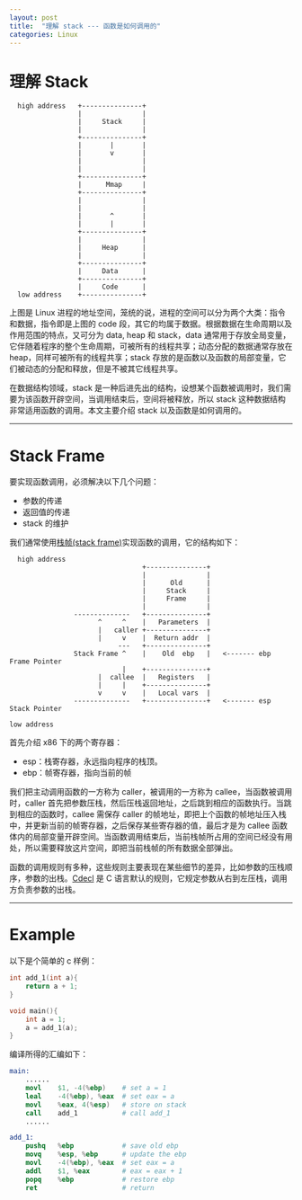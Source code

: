 ```yaml
---
layout: post
title:  "理解 stack --- 函数是如何调用的"
categories: Linux
---
```


# 理解 Stack

~~~
  high address   +---------------+
                 |               |
                 |     Stack     |
                 |               |
                 +---------------+
                 |       |       |
                 |       v       |
                 |               |
                 |               |
                 +---------------+
                 |      Mmap     |
                 +---------------+
                 |               |
                 |               |
                 |       ^       |
                 |       |       |
                 +---------------+
                 |               |
                 |     Heap      |
                 |               |
                 +---------------+
                 |     Data      | 
                 +---------------+
                 |     Code      |
  low address    +---------------+
~~~

上图是 Linux 进程的地址空间，笼统的说，进程的空间可以分为两个大类：指令和数据，指令即是上图的 code 段，其它的均属于数据。根据数据在生命周期以及作用范围的特点，又可分为 data, heap 和 stack，data 通常用于存放全局变量，它伴随着程序的整个生命周期，可被所有的线程共享；动态分配的数据通常存放在 heap，同样可被所有的线程共享；stack 存放的是函数以及函数的局部变量，它们被动态的分配和释放，但是不被其它线程共享。

在数据结构领域，stack 是一种后进先出的结构，设想某个函数被调用时，我们需要为该函数开辟空间，当调用结束后，空间将被释放，所以 stack 这种数据结构非常适用函数的调用。本文主要介绍 stack 以及函数是如何调用的。


-------

# Stack Frame

要实现函数调用，必须解决以下几个问题：

- 参数的传递
- 返回值的传递
- stack 的维护

我们通常使用[栈帧(stack frame)](https://en.wikipedia.org/wiki/Call_stack)实现函数的调用，它的结构如下：

~~~
  high address
                                 +---------------+
                                 |               |
                                 |      Old      |
                                 |     Stack     |
                                 |     Frame     |
                                 |               |
                --------------   +---------------+
                      ^     ^    |   Parameters  |
                      |   caller +---------------+
                      |     v    |  Return addr  |
                           ---   +---------------+
                Stack Frame ^    |    Old  ebp   |   <------- ebp  Frame Pointer
                            |    +---------------+
                      |  callee  |   Registers   |
                      |     |    +---------------+
                      v     v    |   Local vars  |
                --------------   +---------------+   <------- esp  Stack Pointer

low address  
~~~

首先介绍 x86 下的两个寄存器：

- esp：栈寄存器，永远指向程序的栈顶。
- ebp：帧寄存器，指向当前的帧

我们把主动调用函数的一方称为 caller，被调用的一方称为 callee，当函数被调用时，caller 首先把参数压栈，然后压栈返回地址，之后跳到相应的函数执行。当跳到相应的函数时，callee 需保存 caller 的帧地址，即把上个函数的帧地址压入栈中，并更新当前的帧寄存器，之后保存某些寄存器的值，最后才是为 callee 函数体内的局部变量开辟空间。当函数调用结束后，当前栈帧所占用的空间已经没有用处，所以需要释放这片空间，即把当前栈帧的所有数据全部弹出。

函数的调用规则有多种，这些规则主要表现在某些细节的差异，比如参数的压栈顺序，参数的出栈。[Cdecl](http://linux.die.net/man/1/cdecl) 是 C 语言默认的规则，它规定参数从右到左压栈，调用方负责参数的出栈。

----------

# Example

以下是个简单的 c 样例：

~~~ c 
int add_1(int a){
    return a + 1;
}

void main(){
    int a = 1;
    a = add_1(a);
}
~~~

编译所得的汇编如下：

~~~ s
main:
    ......
    movl    $1, -4(%ebp)    # set a = 1
    leal    -4(%ebp), %eax  # set eax = a
    movl    %eax, 4(%esp)   # store on stack
    call    add_1           # call add_1
    ......

add_1:
    pushq   %ebp            # save old ebp
    movq    %esp, %ebp      # update the ebp
    movl    -4(%ebp), %eax  # set eax = a
    addl    $1, %eax        # eax = eax + 1
    popq    %ebp            # restore ebp
    ret                     # return
~~~